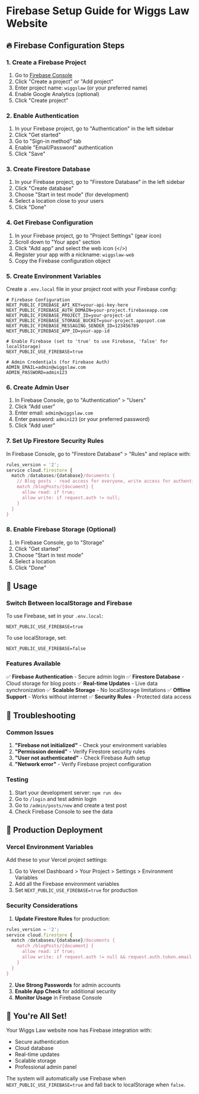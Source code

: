 # Firebase Setup Guide for Wiggs Law Website

## 🔥 Firebase Configuration Steps

### 1. Create a Firebase Project

1. Go to [Firebase Console](https://console.firebase.google.com/)
2. Click "Create a project" or "Add project"
3. Enter project name: `wiggslaw` (or your preferred name)
4. Enable Google Analytics (optional)
5. Click "Create project"

### 2. Enable Authentication

1. In your Firebase project, go to "Authentication" in the left sidebar
2. Click "Get started"
3. Go to "Sign-in method" tab
4. Enable "Email/Password" authentication
5. Click "Save"

### 3. Create Firestore Database

1. In your Firebase project, go to "Firestore Database" in the left sidebar
2. Click "Create database"
3. Choose "Start in test mode" (for development)
4. Select a location close to your users
5. Click "Done"

### 4. Get Firebase Configuration

1. In your Firebase project, go to "Project Settings" (gear icon)
2. Scroll down to "Your apps" section
3. Click "Add app" and select the web icon (</>)
4. Register your app with a nickname: `wiggslaw-web`
5. Copy the Firebase configuration object

### 5. Create Environment Variables

Create a `.env.local` file in your project root with your Firebase config:

```env
# Firebase Configuration
NEXT_PUBLIC_FIREBASE_API_KEY=your-api-key-here
NEXT_PUBLIC_FIREBASE_AUTH_DOMAIN=your-project.firebaseapp.com
NEXT_PUBLIC_FIREBASE_PROJECT_ID=your-project-id
NEXT_PUBLIC_FIREBASE_STORAGE_BUCKET=your-project.appspot.com
NEXT_PUBLIC_FIREBASE_MESSAGING_SENDER_ID=123456789
NEXT_PUBLIC_FIREBASE_APP_ID=your-app-id

# Enable Firebase (set to 'true' to use Firebase, 'false' for localStorage)
NEXT_PUBLIC_USE_FIREBASE=true

# Admin Credentials (for Firebase Auth)
ADMIN_EMAIL=admin@wiggslaw.com
ADMIN_PASSWORD=admin123
```

### 6. Create Admin User

1. In Firebase Console, go to "Authentication" > "Users"
2. Click "Add user"
3. Enter email: `admin@wiggslaw.com`
4. Enter password: `admin123` (or your preferred password)
5. Click "Add user"

### 7. Set Up Firestore Security Rules

In Firebase Console, go to "Firestore Database" > "Rules" and replace with:

```javascript
rules_version = '2';
service cloud.firestore {
  match /databases/{database}/documents {
    // Blog posts - read access for everyone, write access for authenticated users
    match /blogPosts/{document} {
      allow read: if true;
      allow write: if request.auth != null;
    }
  }
}
```

### 8. Enable Firebase Storage (Optional)

1. In Firebase Console, go to "Storage"
2. Click "Get started"
3. Choose "Start in test mode"
4. Select a location
5. Click "Done"

## 🚀 Usage

### Switch Between localStorage and Firebase

To use Firebase, set in your `.env.local`:
```env
NEXT_PUBLIC_USE_FIREBASE=true
```

To use localStorage, set:
```env
NEXT_PUBLIC_USE_FIREBASE=false
```

### Features Available

✅ **Firebase Authentication** - Secure admin login
✅ **Firestore Database** - Cloud storage for blog posts
✅ **Real-time Updates** - Live data synchronization
✅ **Scalable Storage** - No localStorage limitations
✅ **Offline Support** - Works without internet
✅ **Security Rules** - Protected data access

## 🔧 Troubleshooting

### Common Issues

1. **"Firebase not initialized"** - Check your environment variables
2. **"Permission denied"** - Verify Firestore security rules
3. **"User not authenticated"** - Check Firebase Auth setup
4. **"Network error"** - Verify Firebase project configuration

### Testing

1. Start your development server: `npm run dev`
2. Go to `/login` and test admin login
3. Go to `/admin/posts/new` and create a test post
4. Check Firebase Console to see the data

## 📱 Production Deployment

### Vercel Environment Variables

Add these to your Vercel project settings:

1. Go to Vercel Dashboard > Your Project > Settings > Environment Variables
2. Add all the Firebase environment variables
3. Set `NEXT_PUBLIC_USE_FIREBASE=true` for production

### Security Considerations

1. **Update Firestore Rules** for production:
```javascript
rules_version = '2';
service cloud.firestore {
  match /databases/{database}/documents {
    match /blogPosts/{document} {
      allow read: if true;
      allow write: if request.auth != null && request.auth.token.email == "admin@wiggslaw.com";
    }
  }
}
```

2. **Use Strong Passwords** for admin accounts
3. **Enable App Check** for additional security
4. **Monitor Usage** in Firebase Console

## 🎉 You're All Set!

Your Wiggs Law website now has Firebase integration with:
- Secure authentication
- Cloud database
- Real-time updates
- Scalable storage
- Professional admin panel

The system will automatically use Firebase when `NEXT_PUBLIC_USE_FIREBASE=true` and fall back to localStorage when `false`.
